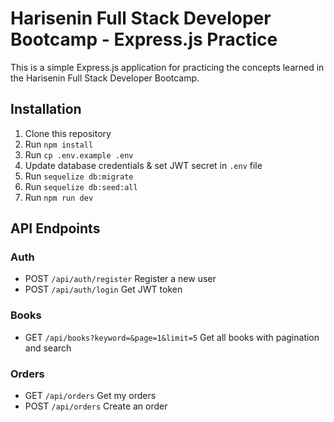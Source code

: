 # Harisenin Full Stack Developer Bootcamp - Express.js Practice

This is a simple Express.js application for practicing the concepts learned in the Harisenin Full Stack Developer Bootcamp.

## Installation

1. Clone this repository
2. Run `npm install`
3. Run `cp .env.example .env`
4. Update database credentials & set JWT secret in `.env` file
5. Run `sequelize db:migrate`
6. Run `sequelize db:seed:all`
7. Run `npm run dev`

## API Endpoints

### Auth

- POST `/api/auth/register` Register a new user
- POST `/api/auth/login` Get JWT token

### Books

- GET `/api/books?keyword=&page=1&limit=5` Get all books with pagination and search

### Orders

- GET `/api/orders` Get my orders
- POST `/api/orders` Create an order
